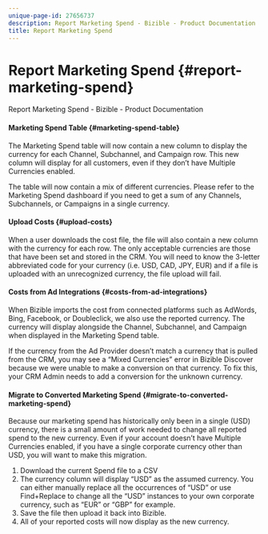 ```yaml
---
unique-page-id: 27656737
description: Report Marketing Spend - Bizible - Product Documentation
title: Report Marketing Spend
---
```


# Report Marketing Spend {#report-marketing-spend}

Report Marketing Spend - Bizible - Product Documentation

#### Marketing Spend Table {#marketing-spend-table}

The Marketing Spend table will now contain a new column to display the currency for each Channel, Subchannel, and Campaign row. This new column will display for all customers, even if they don’t have Multiple Currencies enabled.

The table will now contain a mix of different currencies. Please refer to the Marketing Spend dashboard if you need to get a sum of any Channels, Subchannels, or Campaigns in a single currency.

#### Upload Costs {#upload-costs}

When a user downloads the cost file, the file will also contain a new column with the currency for each row. The only acceptable currencies are those that have been set and stored in the CRM. You will need to know the 3-letter abbreviated code for your currency (i.e. USD, CAD, JPY, EUR) and if a file is uploaded with an unrecognized currency, the file upload will fail.

#### Costs from Ad Integrations {#costs-from-ad-integrations}

When Bizible imports the cost from connected platforms such as AdWords, Bing, Facebook, or Doubleclick, we also use the reported currency. The currency will display alongside the Channel, Subchannel, and Campaign when displayed in the Marketing Spend table.

If the currency from the Ad Provider doesn’t match a currency that is pulled from the CRM, you may see a “Mixed Currencies” error in Bizible Discover because we were unable to make a conversion on that currency. To fix this, your CRM Admin needs to add a conversion for the unknown currency.

#### Migrate to Converted Marketing Spend {#migrate-to-converted-marketing-spend}

Because our marketing spend has historically only been in a single (USD) currency, there is a small amount of work needed to change all reported spend to the new currency. Even if your account doesn’t have Multiple Currencies enabled, if you have a single corporate currency other than USD, you will want to make this migration.

1. Download the current Spend file to a CSV
1. The currency column will display “USD” as the assumed currency. You can either manually replace all the occurrences of “USD” or use Find+Replace to change all the “USD” instances to your own corporate currency, such as “EUR” or “GBP” for example.
1. Save the file then upload it back into Bizible.
1. All of your reported costs will now display as the new currency.

